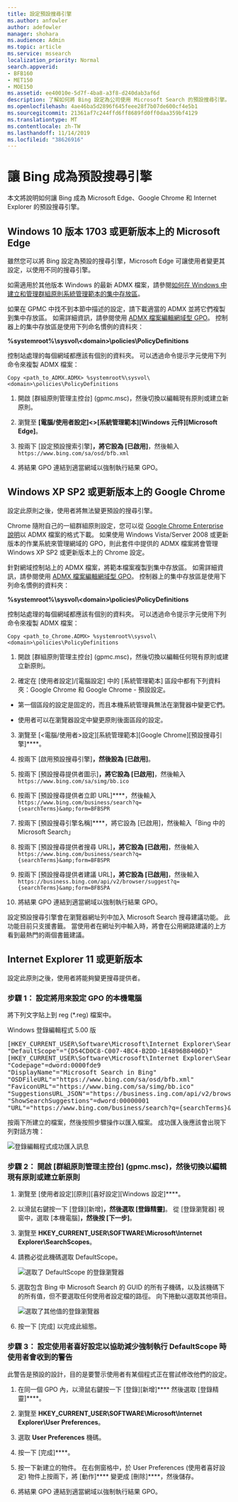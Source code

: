 ```yaml
---
title: 設定預設搜尋引擎
ms.author: anfowler
author: adefowler
manager: shohara
ms.audience: Admin
ms.topic: article
ms.service: mssearch
localization_priority: Normal
search.appverid:
- BFB160
- MET150
- MOE150
ms.assetid: ee40010e-5d7f-4ba8-a3f8-d240dab3af6d
description: 了解如何將 Bing 設定為公司使用 Microsoft Search 的預設搜尋引擎。
ms.openlocfilehash: 4ae46ba5d2896f645feee28f7b07de600cf4e5b1
ms.sourcegitcommit: 21361af7c244ffd6ff8689fd0ff0daa359bf4129
ms.translationtype: MT
ms.contentlocale: zh-TW
ms.lasthandoff: 11/14/2019
ms.locfileid: "38626916"
---
```

# <a name="make-bing-the-default-search-engine"></a>讓 Bing 成為預設搜尋引擎
  
本文將說明如何讓 Bing 成為 Microsoft Edge、Google Chrome 和 Internet Explorer 的預設搜尋引擎。 
  
## <a name="microsoft-edge-on-windows-10-version-1703-or-later"></a>Windows 10 版本 1703 或更新版本上的 Microsoft Edge

雖然您可以將 Bing 設定為預設的搜尋引擎，Microsoft Edge 可讓使用者變更其設定，以使用不同的搜尋引擎。
  
如需適用於其他版本 Windows 的最新 ADMX 檔案，請參閱[如何在 Windows 中建立和管理群組原則系統管理範本的集中存放區](https://support.microsoft.com/help/3087759/how-to-create-and-manage-the-central-store-for-group-policy-administra)。
  
如果在 GPMC 中找不到本節中描述的設定，請下載適當的 ADMX 並將它們複製到集中存放區。 如需詳細資訊，請參閱使用 [ADMX 檔案編輯網域型 GPO](https://docs.microsoft.com/previous-versions/windows/it-pro/windows-vista/cc748955%28v%3dws.10%29)。 控制器上的集中存放區是使用下列命名慣例的資料夾：
  
 **%systemroot%\sysvol\\<domain\>\policies\PolicyDefinitions**
  
控制站處理的每個網域都應該有個別的資料夾。 可以透過命令提示字元使用下列命令來複製 ADMX 檔案：
  
 `Copy <path_to_ADMX.ADMX> %systemroot%\sysvol\<domain>\policies\PolicyDefinitions`
  
1. 開啟 [群組原則管理主控台] (gpmc.msc)，然後切換以編輯現有原則或建立新原則。
    
2. 瀏覽至 **[電腦/使用者設定]&lt;&gt;\[系統管理範本]\[Windows 元件]\[Microsoft Edge]**。
    
1. 按兩下 [設定預設搜索引擎]****，將它設為 [已啟用]****，然後輸入 `https://www.bing.com/sa/osd/bfb.xml`
    
3. 將結果 GPO 連結到適當網域以強制執行結果 GPO。


## <a name="google-chrome-on-windows-xp-sp2-or-later"></a>Windows XP SP2 或更新版本上的 Google Chrome

設定此原則之後，使用者將無法變更預設的搜尋引擎。
  
Chrome 隨附自己的一組群組原則設定，您可以從 [Google Chrome Enterprise 說明](https://support.google.com/chrome/a/answer/187202)以 ADMX 檔案的格式下載。 如果使用 Windows Vista/Server 2008 或更新版本的作業系統來管理網域的 GPO，則此套件中提供的 ADMX 檔案將會管理 Windows XP SP2 或更新版本上的 Chrome 設定。
  
針對網域控制站上的 ADMX 檔案，將範本檔案複製到集中存放區。 如需詳細資訊，請參閱使用 [ADMX 檔案編輯網域型 GPO](https://docs.microsoft.com/previous-versions/windows/it-pro/windows-vista/cc748955%28v%3dws.10%29)。 控制器上的集中存放區是使用下列命名慣例的資料夾：
  
 **%systemroot%\sysvol\\<domain\>\policies\PolicyDefinitions**
  
控制站處理的每個網域都應該有個別的資料夾。 可以透過命令提示字元使用下列命令來複製 ADMX 檔案：
  
 `Copy <path_to_Chrome.ADMX> %systemroot%\sysvol\<domain>\policies\PolicyDefinitions`
  
1. 開啟 [群組原則管理主控台] (gpmc.msc)，然後切換以編輯任何現有原則或建立新原則。
    
2. 確定在 [使用者設定]/[電腦設定] 中的 [系統管理範本] 區段中都有下列資料夾：Google Chrome 和 Google Chrome - 預設設定。
    
  - 第一個區段的設定是固定的，而且本機系統管理員無法在瀏覽器中變更它們。
    
  - 使用者可以在瀏覽器設定中變更原則後面區段的設定。
    
3. 瀏覽至 [\<電腦/使用者\>設定]\[系統管理範本]\[Google Chrome]\[預設搜尋引擎]****。
    
4. 按兩下 [啟用預設搜尋引擎]****，然後設為 [已啟用]****。
    
5. 按兩下 [預設搜尋提供者圖示]****，將它設為 [已啟用]****，然後輸入 `https://www.bing.com/sa/simg/bb.ico`
    
6. 按兩下 [預設搜尋提供者立即 URL]****，然後輸入 `https://www.bing.com/business/search?q={searchTerms}&amp;form=BFBSPR`
    
7. 按兩下 [預設搜尋引擎名稱]****，將它設為 [已啟用]，然後輸入「Bing 中的 Microsoft Search」
    
8. 按兩下 [預設搜尋提供者搜尋 URL]****，將它設為 [已啟用]****，然後輸入 `https://www.bing.com/business/search?q={searchTerms}&amp;form=BFBSPR`
    
9. 按兩下 [預設搜尋提供者建議 URL]****，將它設為 [已啟用]****，然後輸入 `https://business.bing.com/api/v2/browser/suggest?q={searchTerms}&amp;form=BFBSPA`
    
10. 將結果 GPO 連結到適當網域以強制執行結果 GPO。
    
設定預設搜尋引擎會在瀏覽器網址列中加入 Microsoft Search 搜尋建議功能。 此功能目前只支援書籤。 當使用者在網址列中輸入時，將會在公用網路建議的上方看到最熱門的兩個書籤建議。

## <a name="internet-explorer-11-or-later"></a>Internet Explorer 11 或更新版本

設定此原則之後，使用者將能夠變更搜尋提供者。
  
### <a name="step-1-configure-the-local-machine-that-will-be-used-to-set-the-gpo"></a>步驟 1： 設定將用來設定 GPO 的本機電腦

將下列文字貼上到 reg (\*.reg) 檔案中。
  
Windows 登錄編輯程式 5.00 版
  
<pre>[HKEY_CURRENT_USER\Software\Microsoft\Internet Explorer\SearchScopes]
"DefaultScope"="{D54CD0C8-C007-4BC4-B2DD-1E4896B8406D}"
[HKEY_CURRENT_USER\Software\Microsoft\Internet Explorer\SearchScopes\{D54CD0C8-C007-4BC4-B2DD-1E4896B8406D}]
"Codepage"=dword:0000fde9
"DisplayName"="Microsoft Search in Bing"
"OSDFileURL"="https://www.bing.com/sa/osd/bfb.xml"
"FaviconURL"="https://www.bing.com/sa/simg/bb.ico"
"SuggestionsURL_JSON"="https://business.ing.com/api/v2/browser/suggest?q={searchTerms}&amp;form=BFBSPA"
"ShowSearchSuggestions"=dword:00000001
"URL"="https://www.bing.com/business/search?q={searchTerms}&amp;form=BFBSPR"</pre>
  
按兩下所建立的檔案，然後按照步驟操作以匯入檔案。 成功匯入後應該會出現下列對話方塊：
  
![登錄編輯程式成功匯入訊息](media/ea3686b9-f6d7-481e-9a0d-2c96891bc501.png)
  
### <a name="step-2-open-the-group-policy-management-console-gpmcmsc-and-switch-to-editing-an-existing-policy-or-creating-a-new-one"></a>步驟 2： 開啟 [群組原則管理主控台] (gpmc.msc)，然後切換以編輯現有原則或建立新原則

1. 瀏覽至 [使用者設定]\[原則]\[喜好設定]\[Windows 設定]****。
    
2. 以滑鼠右鍵按一下 [登錄]\[新增]****，然後選取 [登錄精靈]****。 從 [登錄瀏覽器] 視窗中，選取 [本機電腦]****，然後按 [下一步]****。
    
3. 瀏覽至 **HKEY_CURRENT_USER\SOFTWARE\Microsoft\Internet Explorer\SearchScopes**。
    
4. 請務必從此機碼選取 DefaultScope。
    
    ![選取了 DefaultScope 的登錄瀏覽器](media/ec5a450d-0cba-4e9c-acba-1a09e8e90bad.png)
  
5. 選取包含 Bing 中 Microsoft Search 的 GUID 的所有子機碼，以及該機碼下的所有值，但不要選取任何使用者設定檔的路徑。 向下捲動以選取其他項目。
    
    ![選取了其他值的登錄瀏覽器](media/7eef7690-8bc5-46cf-9cd8-bd134fc77a02.png)
  
6. 按一下 [完成] 以完成此組態。
    
### <a name="step-3-set-up-user-preferences-to-help-eliminate-a-warning-the-user-may-get-when-defaultscope-search-is-enforced"></a>步驟 3： 設定使用者喜好設定以協助減少強制執行 DefaultScope 時使用者會收到的警告

此警告是預設的設計，目的是要警示使用者有某個程式正在嘗試修改他們的設定。
  
1. 在同一個 GPO 內，以滑鼠右鍵按一下 [登錄]\[新增]**** 然後選取 [登錄精靈]****。
    
2. 瀏覽至 **HKEY_CURRENT_USER\SOFTWARE\Microsoft\Internet Explorer\User Preferences**。
    
3. 選取 **User Preferences** 機碼。
    
4. 按一下 [完成]****。
    
5. 按一下新建立的物件。 在右側窗格中，於 User Preferences (使用者喜好設定) 物件上按兩下，將 [動作]**** 變更成 [刪除]****，然後儲存。
1. 將結果 GPO 連結到適當網域以強制執行結果 GPO。